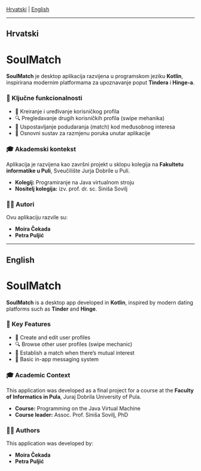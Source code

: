 [Hrvatski](#hrvatski) | [English](#english)

---

## <a id="hrvatski"></a> Hrvatski

# SoulMatch

**SoulMatch** je desktop aplikacija razvijena u programskom jeziku **Kotlin**, inspirirana modernim platformama za upoznavanje poput **Tindera** i **Hinge-a**.

### 🎯 Ključne funkcionalnosti

-   👤 Kreiranje i uređivanje korisničkog profila
-   🔍 Pregledavanje drugih korisničkih profila (swipe mehanika)
-   💖 Uspostavljanje podudaranja (match) kod međusobnog interesa
-   💬 Osnovni sustav za razmjenu poruka unutar aplikacije

### 🎓 Akademski kontekst

Aplikacija je razvijena kao završni projekt u sklopu kolegija na **Fakultetu informatike u Puli**, Sveučilište Jurja Dobrile u Puli.

-   **Kolegij:** Programiranje na Java virtualnom stroju
-   **Nositelj kolegija:** izv. prof. dr. sc. Siniša Sovilj

### 👩‍💻 Autori

Ovu aplikaciju razvile su:
-   **Moira Čekada**
-   **Petra Puljić**

---

## <a id="english"></a> English

# SoulMatch

**SoulMatch** is a desktop app developed in **Kotlin**, inspired by modern dating platforms such as **Tinder** and **Hinge**.

### 🎯 Key Features

-   👤 Create and edit user profiles
-   🔍 Browse other user profiles (swipe mechanic)
-   💖 Establish a match when there’s mutual interest
-   💬 Basic in-app messaging system

### 🎓 Academic Context

This application was developed as a final project for a course at the **Faculty of Informatics in Pula**, Juraj Dobrila University of Pula.

-   **Course:** Programming on the Java Virtual Machine
-   **Course leader:** Assoc. Prof. Siniša Sovilj, PhD

### 👩‍💻 Authors

This application was developed by:
-   **Moira Čekada**
-   **Petra Puljić**
